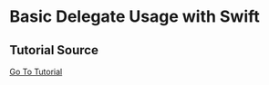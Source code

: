 # Basic Delegate Usage with Swift

## Tutorial Source

<a href="https://medium.com/@jamesrochabrun/implementing-delegates-in-swift-step-by-step-d3211cbac3ef">Go To Tutorial</a>
